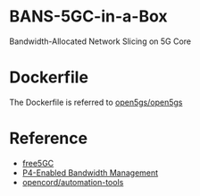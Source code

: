 # BANS-5GC-in-a-Box

Bandwidth-Allocated Network Slicing on 5G Core

# Dockerfile

The Dockerfile is referred to [open5gs/open5gs](https://github.com/open5gs/open5gs/tree/master/docker)

# Reference
- [free5GC](https://www.free5gc.org/)
- [P4-Enabled Bandwidth Management](https://ieeexplore.ieee.org/abstract/document/8892909)
- [opencord/automation-tools](https://github.com/opencord/automation-tools)
